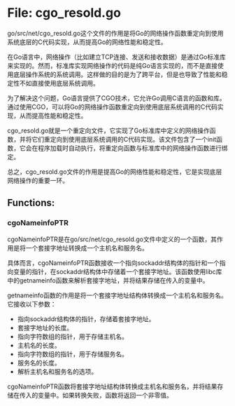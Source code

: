 # File: cgo_resold.go

go/src/net/cgo_resold.go这个文件的作用是将Go的网络操作函数重定向到使用系统底层的C代码实现，从而提高Go的网络性能和稳定性。

在Go语言中，网络操作（比如建立TCP连接、发送和接收数据）是通过Go标准库来实现的。然而，标准库实现网络操作的代码是纯Go语言实现的，而不是直接使用底层操作系统的系统调用。这样做的目的是为了跨平台，但是也导致了性能和稳定性不如直接使用底层系统调用。

为了解决这个问题，Go语言提供了CGO技术，它允许Go调用C语言的函数和库。通过使用CGO，可以将Go的网络操作函数重定向到使用底层系统调用的C代码实现，从而提高性能和稳定性。

cgo_resold.go就是一个重定向文件，它实现了Go标准库中定义的网络操作函数，并将它们重定向到使用底层系统调用的C代码实现。该文件包含了一个init函数，它会在程序加载时自动执行，将重定向函数与标准库中的网络操作函数进行绑定。

总之，cgo_resold.go文件的作用是提高Go的网络性能和稳定性，它是实现底层网络操作的重要一环。

## Functions:

### cgoNameinfoPTR

cgoNameinfoPTR是在go/src/net/cgo_resold.go文件中定义的一个函数，其作用是将一个套接字地址转换成一个主机名和服务名。

具体而言，cgoNameinfoPTR函数接收一个指向sockaddr结构体的指针和一个指向变量的指针，在sockaddr结构体中存储着一个套接字地址。该函数使用libc库中的getnameinfo函数来解析套接字地址，并将结果存储在传入的变量中。

getnameinfo函数的作用是将一个套接字地址结构体转换成一个主机名和服务名。它接收以下参数：

- 指向sockaddr结构体的指针，存储着套接字地址。
- 套接字地址的长度。
- 指向字符数组的指针，用于存储主机名。
- 主机名的长度。
- 指向字符数组的指针，用于存储服务名。
- 服务名的长度。
- 解析主机名和服务名的选项。

cgoNameinfoPTR函数将套接字地址结构体转换成主机名和服务名，并将结果存储在传入的变量中。如果转换失败，函数将返回一个非零值。



